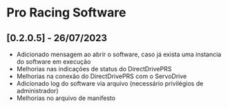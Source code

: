 # Pro Racing Software

## [0.2.0.5] - 26/07/2023

 - Adicionado mensagem ao abrir o software, caso já exista uma instancia do software em execução
 - Melhorias nas indicações de status do DirectDrivePRS
 - Melhorias na conexão do DirectDrivePRS com o ServoDrive
 - Adicionado log do software via arquivo (necessário privilégios de administrador)
 - Melhorias no arquivo de manifesto